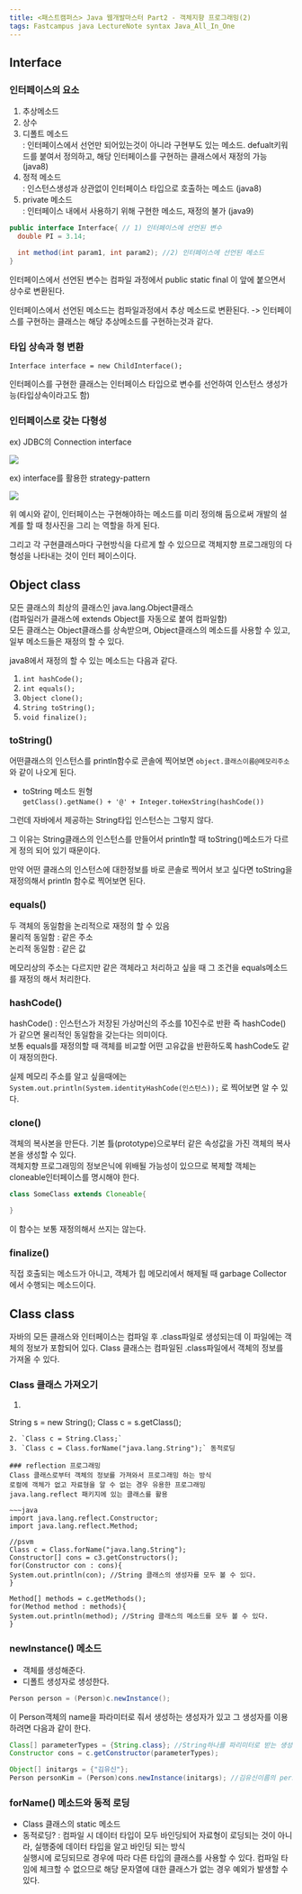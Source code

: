 ```yaml
---
title: <패스트캠퍼스> Java 웹개발마스터 Part2 - 객체지향 프로그래밍(2)
tags: Fastcampus java LectureNote syntax Java_All_In_One
---
```


## Interface

### 인터페이스의 요소  
  1. 추상메소드  
  2. 상수  
  3. 디폴트 메소드  
    : 인터페이스에서 선언만 되어있는것이 아니라 구현부도 있는 메소드. defualt키워드를 붙여서 정의하고,
    해당 인터페이스를 구현하는 클래스에서 재정의 가능 (java8)
  4. 정적 메소드  
    : 인스턴스생성과 상관없이 인터페이스 타입으로 호출하는 메소드 (java8)
  5. private 메소드  
    : 인터페이스 내에서 사용하기 위해 구현한 메소드, 재정의 불가 (java9)

~~~java
public interface Interface{ // 1) 인터페이스에 선언된 변수
  double PI = 3.14;

  int method(int param1, int param2); //2) 인터페이스에 선언된 메소드
}
~~~

인터페이스에서 선언된 변수는 컴파일 과정에서 public static final 이 앞에 붙으면서 상수로 변환된다.

인터페이스에서 선언된 메소드는 컴파일과정에서 추상 메소드로 변환된다.
-> 인터페이스를 구현하는 클래스는 해당 추상메소드를 구현하는것과 같다.

### 타입 상속과 형 변환

`Interface interface = new ChildInterface();`

인터페이스를 구현한 클래스는 인터페이스 타입으로 변수를 선언하여 인스턴스 생성가능(타입상속이라고도 함)

### 인터페이스로 갖는 다형성

ex) JDBC의 Connection interface

![](/assets/img/LectureNote/FastCampus/Java_All_In_One/connection_interface.png)

ex) interface를 활용한 strategy-pattern

![](/assets/img/LectureNote/FastCampus/Java_All_In_One/interface_strategy-pattern.png)

위 예시와 같이, 인터페이스는 구현해야하는 메소드를 미리 정의해 둠으로써 개발의 설계를 할 때 청사진을 그리
는 역할을 하게 된다.

그리고 각 구현클래스마다 구현방식을 다르게 할 수 있으므로 객체지향 프로그래밍의 다형성을 나타내는 것이 인터
페이스이다.


## Object class

모든 클래스의 최상의 클래스인 java.lang.Object클래스  
(컴파일러가 클래스에 extends Object를 자동으로 붙여 컴파일함)  
모든 클래스는 Object클래스를 상속받으며, Object클래스의 메소드를 사용할 수 있고, 일부 메소드들은 재정의
할 수 있다.

java8에서 재정의 할 수 있는 메소드는 다음과 같다.

1. `int hashCode();`
2. `int equals();`
3. `Object clone();`
4. `String toString();`
5. `void finalize();`

### toString()
어떤클래스의 인스턴스를 println함수로 콘솔에 찍어보면 `object.클래스이름@메모리주소` 와 같이 나오게 된다.

- toString 메소드 원형  
`getClass().getName() + '@' + Integer.toHexString(hashCode())`

그런데 자바에서 제공하는 String타입 인스턴스는 그렇지 않다.

그 이유는 String클래스의 인스턴스를 만들어서 println할 때 toString()메소드가 다르게 정의 되어 있기
때문이다.

만약 어떤 클래스의 인스턴스에 대한정보를 바로 콘솔로 찍어서 보고 싶다면 toString을 재정의해서 println
함수로 찍어보면 된다.

### equals()
두 객체의 동일함을 논리적으로 재정의 할 수 있음  
물리적 동일함 : 같은 주소  
논리적 동일함 : 같은 값

메모리상의 주소는 다르지만 같은 객체라고 처리하고 싶을 때 그 조건을 equals메소드를 재정의 해서 처리한다.

### hashCode()
hashCode() : 인스턴스가 저장된 가상머신의 주소를 10진수로 반환
즉 hashCode()가 같으면 물리적인 동일함을 갖는다는 의미이다.  
보통 equals를 재정의할 때 객체를 비교할 어떤 고유값을 반환하도록 hashCode도 같이 재정의한다.

실제 메모리 주소를 알고 싶을때에는
`System.out.println(System.identityHashCode(인스턴스));` 로 찍어보면 알 수 있다.

### clone()
객체의 복사본을 만든다.
기본 틀(prototype)으로부터 같은 속성값을 가진 객체의 복사본을 생성할 수 있다.  
객체지향 프로그래밍의 정보은닉에 위배될 가능성이 있으므로 복제할 객체는 cloneable인터페이스를 명시해야 한다.

~~~java
class SomeClass extends Cloneable{

}
~~~

이 함수는 보통 재정의해서 쓰지는 않는다.

### finalize()

직접 호출되는 메소드가 아니고, 객체가 힙 메모리에서 해제될 때 garbage Collector에서 수행되는 메소드이다.

## Class class

자바의 모든 클래스와 인터페이스는 컴파일 후 .class파일로 생성되는데 이 파일에는 객체의 정보가 포함되어 있다.
Class 클래스는 컴파일된 .class파일에서 객체의 정보를 가져올 수 있다.

### Class 클래스 가져오기
1. ~~~java
  String s = new String();
  Class c = s.getClass();
  ~~~
2. `Class c = String.Class;`
3. `Class c = Class.forName("java.lang.String");` 동적로딩

### reflection 프로그래밍
Class 클래스로부터 객체의 정보를 가져와서 프로그래밍 하는 방식  
로컬에 객체가 없고 자료형을 알 수 없는 경우 유용한 프로그래밍  
java.lang.reflect 패키지에 있는 클래스를 활용

~~~java
import java.lang.reflect.Constructor;
import java.lang.reflect.Method;

//psvm
Class c = Class.forName("java.lang.String");
Constructor[] cons = c3.getConstructors();
for(Constructor con : cons){
  System.out.println(con); //String 클래스의 생성자를 모두 볼 수 있다.
}

Method[] methods = c.getMethods();
for(Method method : methods){
  System.out.println(method); //String 클래스의 메소드를 모두 볼 수 있다.
}
~~~

### newInstance() 메소드

- 객체를 생성해준다.
- 디폴트 생성자로 생성한다.

~~~java
Person person = (Person)c.newInstance();
~~~

이 Person객체의 name을 파라미터로 줘서 생성하는 생성자가 있고 그 생성자를 이용하려면 다음과 같이 한다.

~~~java
Class[] parameterTypes = {String.class}; //String하나를 파리미터로 받는 생성자라는 정보를 준다.
Constructor cons = c.getConstructor(parameterTypes);

Object[] initargs = {"김유신"};
Person personKim = (Person)cons.newInstance(initargs); //김유신이름의 personKim 인스턴스 생성
~~~

### forName() 메소드와 동적 로딩
- Class 클래스의 static 메소드
- 동적로딩?
  : 컴파일 시 데이터 타입이 모두 바인딩되어 자료형이 로딩되는 것이 아니라, 실행중에 데이터 타입을 알고
  바인딩 되는 방식  
  실행시에 로딩되므로 경우에 따라 다른 타입의 클래스를 사용할 수 있다.
  컴파일 타임에 체크할 수 없으므로 해당 문자열에 대한 클래스가 없는 경우 예외가 발생할 수 있다.

